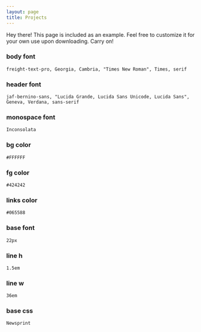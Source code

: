 ```yaml
---
layout: page
title: Projects
---
```


<p class="message">
  Hey there! This page is included as an example. Feel free to customize it for your own use upon downloading. Carry on!
</p>

### body font 
`freight-text-pro, Georgia, Cambria, "Times New Roman", Times, serif`
### header font 
`jaf-bernino-sans, "Lucida Grande, Lucida Sans Unicode, Lucida Sans", Geneva, Verdana, sans-serif`
### monospace font
`Inconsolata`
### bg color 
`#FFFFFF`
### fg color 
`#424242`
### links color 
`#065588`
### base font 
`22px`
### line h
`1.5em`
### line w
`36em`
### base css 
`Newsprint`